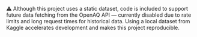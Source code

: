 ⚠️ Although this project uses a static dataset, code is included to support future data fetching from the OpenAQ API — currently disabled due to rate limits and long request times for historical data. Using a local dataset from Kaggle accelerates development and makes this project reproducible.